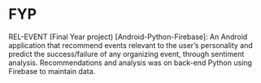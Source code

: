 # FYP
REL-EVENT (Final Year project) [Android-Python-Firebase]: An Android application that recommend events relevant to the user’s personality and predict the success/failure of any organizing event, through sentiment analysis. Recommendations and analysis was on back-end Python using Firebase to maintain data.
